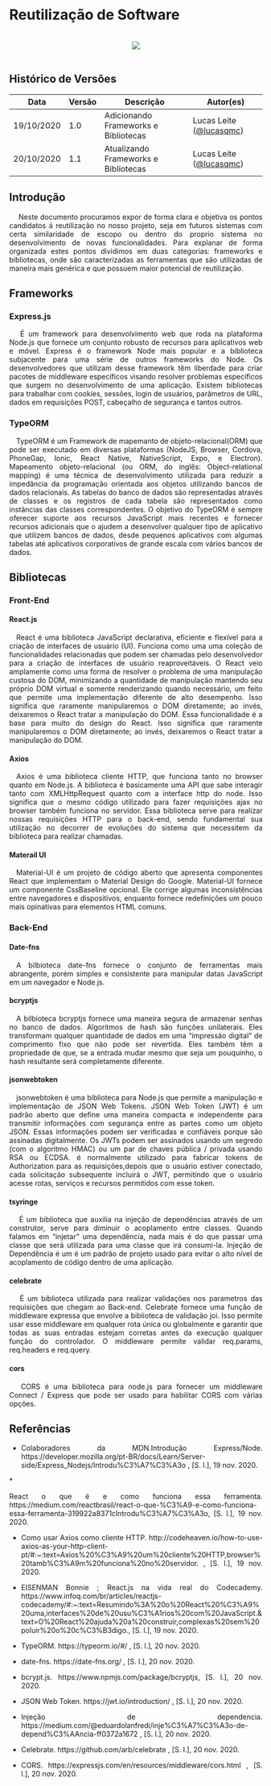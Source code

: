 # Reutilização de Software
<br>
<div style="display: flex; justify-content: center; align-items:center;">
    <img src="https://unbarqdsw.github.io/2020.1_G11_SYA/assets/gofs/pattern.png">
</div>
<br>

## **Histórico de Versões**
Data | Versão | Descrição | Autor(es) 
---- | ----------- | ------ | ---------
19/10/2020 | 1.0 | Adicionando Frameworks e Bibliotecas | Lucas Leite ([@lucasqmc](http://github.com/lucasqmc))
20/10/2020 | 1.1 | Atualizando Frameworks e Bibliotecas | Lucas Leite ([@lucasqmc](http://github.com/lucasqmc))


## **Introdução**

<p align="justify">&emsp; Neste documento procuramos expor de forma clara e objetiva os pontos candidatos á reutilização no nosso projeto, seja em futuros sistemas com certa similaridade de escopo ou dentro do proprio sistema no desenvolvimento de novas funcionalidades. Para explanar de forma organizada estes pontos dividimos em duas categorias: frameworks e bibliotecas, onde são caracterizadas as ferramentas que são utilizadas de maneira mais genérica e que possuem maior potencial de reutilização.  </p>


## **Frameworks**

### **Express.js**
<p align="justify">&emsp; É um framework para desenvolvimento web que roda na plataforma Node.js que fornece um conjunto robusto de recursos para aplicativos web e móvel. Express é o framework Node mais popular e a biblioteca subjacente para uma série de outros frameworks do Node. Os desenvolvedores que utilizam desse framework têm liberdade para criar pacotes de middleware específicos visando resolver problemas específicos que surgem no desenvolvimento de uma aplicação. Existem bibliotecas para trabalhar com cookies, sessões, login de usuários, parâmetros de URL, dados em requisições POST, cabeçalho de segurança e tantos outros. </p>

### **TypeORM**
<p align="justify">&emsp;TypeORM é um Framework de mapemanto de objeto-relacional(ORM) que pode ser executado em diversas plataformas (NodeJS, Browser, Cordova, PhoneGap, Ionic, React Native, NativeScript, Expo, e Electron). Mapeamento objeto-relacional (ou ORM, do inglês: Object-relational mapping) é uma técnica de desenvolvimento utilizada para reduzir a impedância da programação orientada aos objetos utilizando bancos de dados relacionais. As tabelas do banco de dados são representadas através de classes e os registros de cada tabela são representados como instâncias das classes correspondentes. O objetivo do TypeORM é sempre oferecer suporte aos recursos JavaScript mais recentes e fornecer recursos adicionais que o ajudem a desenvolver qualquer tipo de aplicativo que utilizem bancos de dados, desde pequenos aplicativos com algumas tabelas até aplicativos corporativos de grande escala com vários bancos de dados. </p>

## **Bibliotecas**
### **Front-End**

#### **React.js**
<p align="justify">&emsp;React é uma biblioteca JavaScript declarativa, eficiente e flexível para a criação de interfaces de usuário (UI). Funciona como uma uma coleção de funcionalidades relacionadas que podem ser chamadas pelo desenvolvedor para a criação de interfaces de usuário reaproveitáveis. O React veio amplamente como uma forma de resolver o problema de uma manipulação custosa do DOM, minimizando a quantidade de manipulação mantendo seu próprio DOM virtual e somente renderizando quando necessário, um feito que permite uma implementação diferente de alto desempenho. Isso significa que raramente manipularemos o DOM diretamente; ao invés, deixaremos o React tratar a manipulação do DOM. Essa funcionalidade é a base para muito do design do React. Isso significa que raramente manipularemos o DOM diretamente; ao invés, deixaremos o React tratar a manipulação do DOM. </p>

#### **Axios**
<p align="justify">&emsp;Axios é uma biblioteca cliente HTTP, que funciona tanto no browser quanto em Node.js. A biblioteca é basicamente uma API que sabe interagir tanto com XMLHttpRequest quanto com a interface http do node. Isso significa que o mesmo código utilizado para fazer requisições ajax no browser também funciona no servidor. Essa biblioteca serve para realizar nossas requisições HTTP para o back-end, sendo fundamental sua utilização no decorrer de evoluções do sistema que necessitem da biblioteca para realizar chamadas. </p>

#### **Materail UI**
<p align="justify">&emsp;Material-UI é um projeto de código aberto que apresenta componentes React que implementam o Material Design do Google. Material-UI fornece um componente CssBaseline opcional. Ele corrige algumas inconsistências entre navegadores e dispositivos, enquanto fornece redefinições um pouco mais opinativas para elementos HTML comuns. </p>


### **Back-End**

#### **Date-fns**
<p align="justify">&emsp;A bilbioteca date-fns fornece o conjunto de ferramentas mais abrangente, porém simples e consistente para manipular datas JavaScript em um navegador e Node.js. </p>

#### **bcryptjs**
<p align="justify">&emsp;A bilbioteca bcryptjs fornece uma maneira segura  de armazenar senhas no banco de dados. Algoritmos de hash são funções unilaterais. Eles transformam qualquer quantidade de dados em uma “impressão digital” de comprimento fixo que não pode ser revertida. Eles também têm a propriedade de que, se a entrada mudar mesmo que seja um pouquinho, o hash resultante será completamente diferente.</p>

#### **jsonwebtoken**
<p align="justify">&emsp;jsonwebtoken é uma biblioteca para Node.js que permite a manipulação e implementação de JSON Web Tokens. JSON Web Token (JWT) é um padrão aberto que define uma maneira compacta e independente para transmitir informações com segurança entre as partes como um objeto JSON. Essas informações podem ser verificadas e confiáveis ​​porque são assinadas digitalmente. Os JWTs podem ser assinados usando um segredo (com o algoritmo HMAC) ou um par de chaves pública / privada usando RSA ou ECDSA. é normalmente utilizado para fabricar tokens de Authorization para as requisições,depois que o usuário estiver conectado, cada solicitação subsequente incluirá o JWT, permitindo que o usuário acesse rotas, serviços e recursos permitidos com esse token.</p>

#### **tsyringe**
<p align="justify">&emsp; É um biblioteca que auxilia na injeção de dependências através de um  construtor, serve para diminuir o acoplamento entre classes. Quando falamos em “injetar” uma dependência, nada mais é do que passar uma classe que será utilizada para uma classe que irá consumi-la. Injeção de Dependência é um é um padrão de projeto usado para evitar o alto nível de acoplamento de código dentro de uma aplicação.</p>

#### **celebrate**
<p align="justify">&emsp; É um biblioteca utilizada para realizar validações nos parametros das requisições que chegam ao Back-end. Celebrate fornece uma função de middleware expressa que envolve a biblioteca de validação joi. Isso permite usar esse middleware em qualquer rota única ou globalmente e garantir que todas as suas entradas estejam corretas antes da execução qualquer função do controlador. O middleware permite validar req.params, req.headers e req.query.</p>

#### **cors**
<p align="justify">&emsp; 
CORS é uma biblioteca para node.js para fornecer um middleware Connect / Express que pode ser usado para habilitar CORS com várias opções.</p>


## Referências
 * <p align="justify"> Colaboradores da MDN.Introdução Express/Node. https://developer.mozilla.org/pt-BR/docs/Learn/Server-side/Express_Nodejs/Introdu%C3%A7%C3%A3o   , [S. l.],  19 nov. 2020.
</p>
 * <p align="justify"> React o que é e como funciona essa ferramenta. https://medium.com/reactbrasil/react-o-que-%C3%A9-e-como-funciona-essa-ferramenta-319922a8371cIntrodu%C3%A7%C3%A3o, [S. l.],  19 nov. 2020.
</p>

 * <p align="justify">Como usar Axios como cliente HTTP. http://codeheaven.io/how-to-use-axios-as-your-http-client-pt/#:~:text=Axios%20%C3%A9%20um%20cliente%20HTTP,browser%20tamb%C3%A9m%20funciona%20no%20servidor. , [S. l.],  19 nov. 2020.
</p>

 * <p align="justify"> EISENMAN Bonnie ; React.js na vida real do Codecademy. https://www.infoq.com/br/articles/reactjs-codecademy/#:~:text=Resumindo%3A%20o%20React%20%C3%A9%20uma,interfaces%20de%20usu%C3%A1rios%20com%20JavaScript.&text=O%20React%20ajuda%20a%20construir,complexas%20sem%20poluir%20o%20c%C3%B3digo., [S. l.],  19 nov. 2020.
</p>

 * <p align="justify">  TypeORM. https://typeorm.io/#/ , [S. l.],  20 nov. 2020.
</p>

 * <p align="justify">  date-fns. https://date-fns.org/ , [S. l.],  20 nov. 2020.
</p>

 * <p align="justify">  bcrypt.js. https://www.npmjs.com/package/bcryptjs, [S. l.],  20 nov. 2020.
</p>

 * <p align="justify">  JSON Web Token. https://jwt.io/introduction/  , [S. l.],  20 nov. 2020.
</p>

 * <p align="justify">  Injeção de dependencia. https://medium.com/@eduardolanfredi/inje%C3%A7%C3%A3o-de-depend%C3%AAncia-ff0372a1672  , [S. l.],  20 nov. 2020.
</p>

 * <p align="justify">  Celebrate. https://github.com/arb/celebrate  , [S. l.],  20 nov. 2020.
</p>

 * <p align="justify">  CORS. https://expressjs.com/en/resources/middleware/cors.html  , [S. l.],  20 nov. 2020.
</p>







